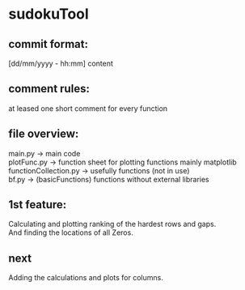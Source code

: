# sudokuTool

## commit format:
[dd/mm/yyyy - hh:mm] content

## comment rules:
at leased one short comment for every function

## file overview:
main.py -> main code <br>
plotFunc.py -> function sheet for plotting functions mainly matplotlib <br>
functionCollection.py -> usefully functions (not in use) <br>
bf.py -> (basicFunctions) functions without external libraries 

## 1st feature:
Calculating and plotting ranking of the hardest rows and gaps. <br>
And finding the locations of all Zeros.

## next
Adding the calculations and plots for columns.